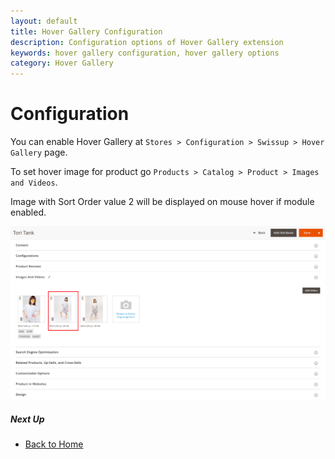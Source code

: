 ```yaml
---
layout: default
title: Hover Gallery Configuration
description: Configuration options of Hover Gallery extension
keywords: hover gallery configuration, hover gallery options
category: Hover Gallery
---
```


# Configuration

You can enable Hover Gallery at
`Stores > Configuration > Swissup > Hover Gallery` page.

To set hover image for product go `Products > Catalog > Product > Images and Videos`.

Image with Sort Order value 2 will be displayed on mouse hover if module enabled.

![Hover Gallery section](/images/m2/hover-gallery/hover_image.png)

##### Next Up

 -  [Back to Home](../)
